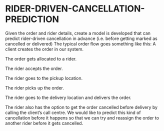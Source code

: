 # RIDER-DRIVEN-CANCELLATION-PREDICTION

Given the order and rider details, create a model is developed that can predict rider-driven cancellation in advance (i.e. before getting marked as cancelled or delivered)
The typical order flow goes something like this:
A client creates the order in our system.


The order gets allocated to a rider.

The rider accepts the order.

The rider goes to the pickup location.

The rider picks up the order.

The rider goes to the delivery location and delivers the order.

The rider also has the option to get the order cancelled before delivery by calling the client’s call centre. We would like to predict this kind of cancellation before it happens so that we can try and reassign the order to another rider before it gets cancelled.

